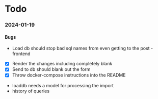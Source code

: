 # Todo

### 2024-01-19

#### Bugs

- Load db should stop bad sql names from even getting to the post - frontend
- [x] Render the changes including completely blank
- [x] Send to db should blank out the form
- [x] Throw docker-compose instructions into the README
- loaddb needs a model for processing the import
- history of queries
